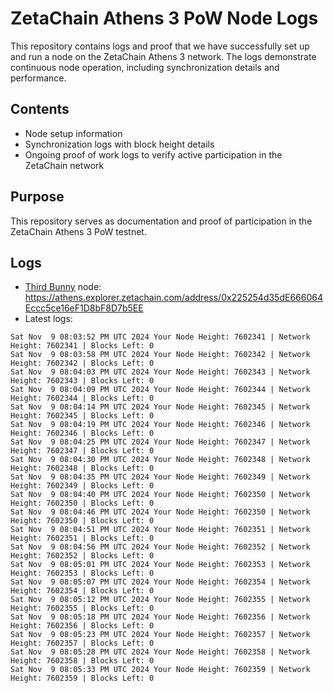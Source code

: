 # ZetaChain Athens 3 PoW Node Logs
This repository contains logs and proof that we have successfully set up and run a node on the ZetaChain Athens 3 network. The logs demonstrate continuous node operation, including synchronization details and performance.

## Contents
- Node setup information
- Synchronization logs with block height details
- Ongoing proof of work logs to verify active participation in the ZetaChain network

## Purpose
This repository serves as documentation and proof of participation in the ZetaChain Athens 3 PoW testnet.

## Logs

- [Third Bunny](https://thirdbunny.xyz/) node: https://athens.explorer.zetachain.com/address/0x225254d35dE666064Eccc5ce16eF1D8bF8D7b5EE
- Latest logs:
```
Sat Nov  9 08:03:52 PM UTC 2024 Your Node Height: 7602341 | Network Height: 7602341 | Blocks Left: 0
Sat Nov  9 08:03:58 PM UTC 2024 Your Node Height: 7602342 | Network Height: 7602342 | Blocks Left: 0
Sat Nov  9 08:04:03 PM UTC 2024 Your Node Height: 7602343 | Network Height: 7602343 | Blocks Left: 0
Sat Nov  9 08:04:09 PM UTC 2024 Your Node Height: 7602344 | Network Height: 7602344 | Blocks Left: 0
Sat Nov  9 08:04:14 PM UTC 2024 Your Node Height: 7602345 | Network Height: 7602345 | Blocks Left: 0
Sat Nov  9 08:04:19 PM UTC 2024 Your Node Height: 7602346 | Network Height: 7602346 | Blocks Left: 0
Sat Nov  9 08:04:25 PM UTC 2024 Your Node Height: 7602347 | Network Height: 7602347 | Blocks Left: 0
Sat Nov  9 08:04:30 PM UTC 2024 Your Node Height: 7602348 | Network Height: 7602348 | Blocks Left: 0
Sat Nov  9 08:04:35 PM UTC 2024 Your Node Height: 7602349 | Network Height: 7602349 | Blocks Left: 0
Sat Nov  9 08:04:40 PM UTC 2024 Your Node Height: 7602350 | Network Height: 7602350 | Blocks Left: 0
Sat Nov  9 08:04:46 PM UTC 2024 Your Node Height: 7602350 | Network Height: 7602350 | Blocks Left: 0
Sat Nov  9 08:04:51 PM UTC 2024 Your Node Height: 7602351 | Network Height: 7602351 | Blocks Left: 0
Sat Nov  9 08:04:56 PM UTC 2024 Your Node Height: 7602352 | Network Height: 7602352 | Blocks Left: 0
Sat Nov  9 08:05:01 PM UTC 2024 Your Node Height: 7602353 | Network Height: 7602353 | Blocks Left: 0
Sat Nov  9 08:05:07 PM UTC 2024 Your Node Height: 7602354 | Network Height: 7602354 | Blocks Left: 0
Sat Nov  9 08:05:12 PM UTC 2024 Your Node Height: 7602355 | Network Height: 7602355 | Blocks Left: 0
Sat Nov  9 08:05:18 PM UTC 2024 Your Node Height: 7602356 | Network Height: 7602356 | Blocks Left: 0
Sat Nov  9 08:05:23 PM UTC 2024 Your Node Height: 7602357 | Network Height: 7602357 | Blocks Left: 0
Sat Nov  9 08:05:28 PM UTC 2024 Your Node Height: 7602358 | Network Height: 7602358 | Blocks Left: 0
Sat Nov  9 08:05:33 PM UTC 2024 Your Node Height: 7602359 | Network Height: 7602359 | Blocks Left: 0
```
